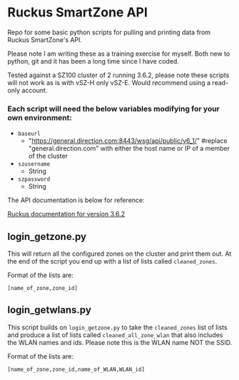 # Ruckus SmartZone API

Repo for some basic python scripts for pulling and printing data from Ruckus SmartZone's API.

Please note I am writing these as a training exercise for myself. Both new to python, git and it has been a long time since I have coded.

Tested against a SZ100 cluster of 2 running 3.6.2, please note these scripts will not work as is with vSZ-H only vSZ-E. Would recommend using a read-only account.

### Each script will need the below variables modifying for your own environment:

* `baseurl`
    * "https://general.direction.com:8443/wsg/api/public/v6_1/" #replace "general.direction.com" with either the host name or IP of a member of the cluster
* `szusername`
    * String
* `szpassword`
    * String

The API documentation is below for reference:

[Ruckus documentation for version 3.6.2](http://docs.ruckuswireless.com/smartzone/3.6.2/sz100-public-api-reference-guide-3-6-2.html)

## login_getzone.py

This will return all the configured zones on the cluster and print them out. At the end of the script you end up with a list of lists called `cleaned_zones`.

Format of the lists are:

`[name_of_zone,zone_id]`

## login_getwlans.py

This script builds on `login_getzone.py` to take the `cleaned_zones` list of lists and produce a list of lists called `cleaned_all_zone_wlan` that also includes the WLAN names and ids. Please note this is the WLAN name NOT the SSID.

Format of the lists are:

`[name_of_zone,zone_id,name_of_WLAN,WLAN_id]`
